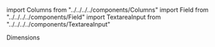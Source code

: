 import Columns from "../../../../components/Columns"
import Field from "../../../../components/Field"
import TextareaInput from "../../../../components/TextareaInput"

<Columns>
  <div>Dimensions</div>
  <Field label="Message">
    <TextareaInput cols={30} placeholder="Enter a short message" />
  </Field>
</Columns>
